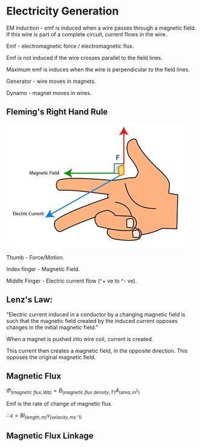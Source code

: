# Electricity Generation

EM induction - emf is induced when a wire passes through a magnetic field. If this wire is part of a complete circuit, current flows in the wire.

Emf - electromagnetic force / electromagnetic flux.

Emf is not induced if the wire crosses parallel to the field lines.

Maximum emf is induces when the wire is perpendicular to the field lines.

Generator - wire moves in magnets.

Dynamo - magnet moves in wires.

## Fleming's Right Hand Rule

![Fleming's Right Hand Rule](fleming_right.jpg)

Thumb - Force/Motion.

Index finger - Magnetic Field.

Middle Finger - Electric current flow (^+ ve to ^- ve).

## Lenz's Law:

"Electric current induced in a conductor by a changing magnetic field is such that the magnetic field created by the induced current opposes changes in the initial magnetic field."

When a magnet is pushed into wire coil, current is created.

This current then creates a magnetic field, in the opposite direction. This opposes the original magnetic field.

## Magnetic Flux

$\Phi_{(magnetic\ flux, Wb)} = B_{(magnetic\ flux\ density, T)}A_{(area, m^2)}$

Emf is the rate of change of magnetic flux.

$\therefore \epsilon = Bl_{(length, m)}v_{(velocity, ms^-1)}$

## Magnetic Flux Linkage